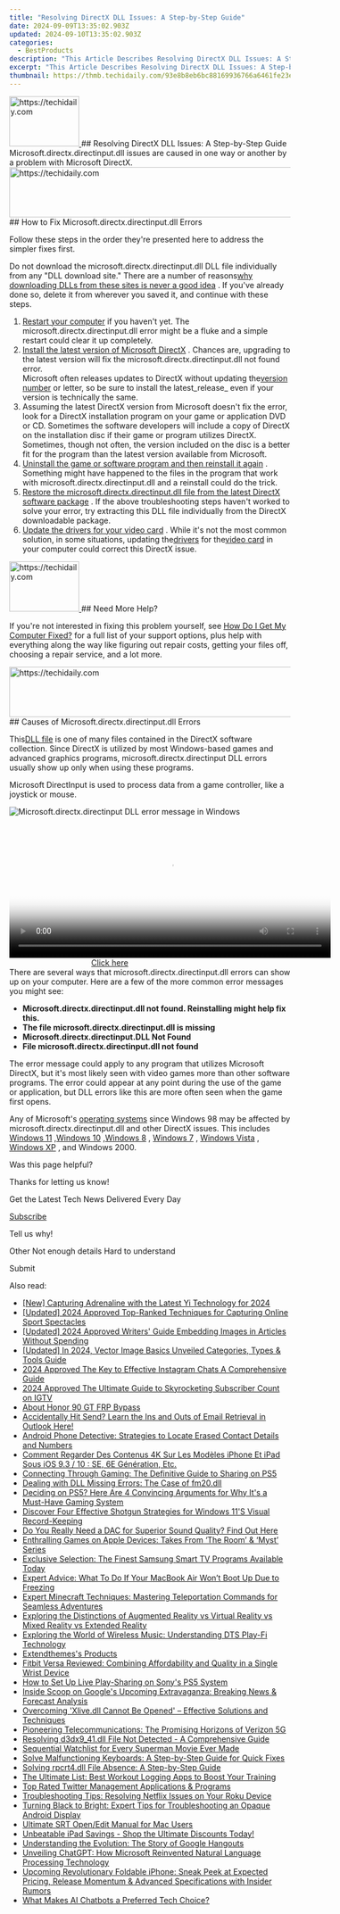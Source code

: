 ```yaml
---
title: "Resolving DirectX DLL Issues: A Step-by-Step Guide"
date: 2024-09-09T13:35:02.903Z
updated: 2024-09-10T13:35:02.903Z
categories:
  - BestProducts
description: "This Article Describes Resolving DirectX DLL Issues: A Step-by-Step Guide"
excerpt: "This Article Describes Resolving DirectX DLL Issues: A Step-by-Step Guide"
thumbnail: https://thmb.techidaily.com/93e8b8eb6bc88169936766a6461fe23e663eb59793bd9736b13ed221555fa6ea.jpg
---
```


<!-- affiliate ads begin -->
<a href="https://aligracehair.sjv.io/c/5597632/2135409/19272" target="_top" id="2135409">
  <img src="//a.impactradius-go.com/display-ad/19272-2135409" border="0" alt="https://techidaily.com" width="125" height="90"/>
</a>
<img height="0" width="0" src="https://aligracehair.sjv.io/i/5597632/2135409/19272" style="position:absolute;visibility:hidden;" border="0" />
<!-- affiliate ads end -->
## Resolving DirectX DLL Issues: A Step-by-Step Guide
 Microsoft.directx.directinput.dll issues are caused in one way or another by a problem with Microsoft DirectX.  

<!-- affiliate ads begin -->
<a href="https://bluettius.sjv.io/c/5597632/2139123/17108" target="_top" id="2139123">
  <img src="//a.impactradius-go.com/display-ad/17108-2139123" border="0" alt="https://techidaily.com" width="728" height="90"/>
</a>
<img height="0" width="0" src="https://bluettius.sjv.io/i/5597632/2139123/17108" style="position:absolute;visibility:hidden;" border="0" />
<!-- affiliate ads end -->
## How to Fix Microsoft.directx.directinput.dll Errors

 Follow these steps in the order they're presented here to address the simpler fixes first.

 Do not download the microsoft.directx.directinput.dll DLL file individually from any "DLL download site." There are a number of reasons[why downloading DLLs from these sites is never a good idea](https://www.lifewire.com/important-reasons-not-to-download-dll-files-2624455) . If you've already done so, delete it from wherever you saved it, and continue with these steps.

1. [Restart your computer](https://www.lifewire.com/how-to-reboot-a-computer-2624568) if you haven't yet. The microsoft.directx.directinput.dll error might be a fluke and a simple restart could clear it up completely.
2. [Install the latest version of Microsoft DirectX](https://www.lifewire.com/how-to-download-install-directx-2624489) . Chances are, upgrading to the latest version will fix the microsoft.directx.directinput.dll not found error.  
 Microsoft often releases updates to DirectX without updating the[version number](https://www.lifewire.com/version-number-2626043) or letter, so be sure to install the latest_release_ even if your version is technically the same.
3. Assuming the latest DirectX version from Microsoft doesn't fix the error, look for a DirectX installation program on your game or application DVD or CD. Sometimes the software developers will include a copy of DirectX on the installation disc if their game or program utilizes DirectX.  
 Sometimes, though not often, the version included on the disc is a better fit for the program than the latest version available from Microsoft.
4. [Uninstall the game or software program and then reinstall it again](https://www.lifewire.com/what-is-the-proper-way-to-reinstall-a-software-program-2624478) . Something might have happened to the files in the program that work with microsoft.directx.directinput.dll and a reinstall could do the trick.
5. [Restore the microsoft.directx.directinput.dll file from the latest DirectX software package](https://www.lifewire.com/how-to-restore-a-missing-directx-dll-file-2624516) . If the above troubleshooting steps haven't worked to solve your error, try extracting this DLL file individually from the DirectX downloadable package.
6. [Update the drivers for your video card](https://www.lifewire.com/how-to-update-drivers-in-windows-2619214) . While it's not the most common solution, in some situations, updating the[drivers](https://www.lifewire.com/what-is-a-device-driver-2625796) for the[video card](https://www.lifewire.com/what-is-a-video-card-2618161) in your computer could correct this DirectX issue.

<!-- affiliate ads begin -->
<a href="https://aligracehair.sjv.io/c/5597632/2115911/19272" target="_top" id="2115911">
  <img src="//a.impactradius-go.com/display-ad/19272-2115911" border="0" alt="https://techidaily.com" width="125" height="90"/>
</a>
<img height="0" width="0" src="https://aligracehair.sjv.io/i/5597632/2115911/19272" style="position:absolute;visibility:hidden;" border="0" />
<!-- affiliate ads end -->
## Need More Help?

 If you're not interested in fixing this problem yourself, see [How Do I Get My Computer Fixed?](https://www.lifewire.com/how-do-i-get-my-computer-fixed-2625167) for a full list of your support options, plus help with everything along the way like figuring out repair costs, getting your files off, choosing a repair service, and a lot more.

<!-- affiliate ads begin -->
<a href="https://unicoeye.pxf.io/c/5597632/2121335/18498" target="_top" id="2121335">
  <img src="//a.impactradius-go.com/display-ad/18498-2121335" border="0" alt="https://techidaily.com" width="728" height="90"/>
</a>
<img height="0" width="0" src="https://unicoeye.pxf.io/i/5597632/2121335/18498" style="position:absolute;visibility:hidden;" border="0" />
<!-- affiliate ads end -->
## Causes of Microsoft.directx.directinput.dll Errors

 This[DLL file](https://www.lifewire.com/what-is-a-dll-file-2625852) is one of many files contained in the DirectX software collection. Since DirectX is utilized by most Windows-based games and advanced graphics programs, microsoft.directx.directinput DLL errors usually show up only when using these programs.

 Microsoft DirectInput is used to process data from a game controller, like a joystick or mouse.

![Microsoft.directx.directinput DLL error message in Windows](https://www.lifewire.com/thmb/6aDqCXaZQCAq9xdpHdArkVnKeBU=/1500x0/filters:no_upscale():max_bytes(150000):strip_icc():format(webp)/microsoft-directx-directinput-dll-error-message-5a8d6c23a18d9e00377a61ed.png)

<!-- affiliate ads begin -->
<span id="1993650">
					<video width="576" height="240" style="cursor:pointer"
           poster="//a.impactradius-go.com/display-clicktoplayimage/1993650.png"
           onclick="if(!this.playClicked){this.play();this.setAttribute('controls',true);this.playClicked=true;}">
	   <source src="//a.impactradius-go.com/display-ad/22993-1993650">
	   <img src="//a.impactradius-go.com/display-clicktoplayimage/1993650.png" style="border: none; height: 100%; width: 100%; object-fit: contain">
	</video>
	<div style="width:360px;text-align:center"><a href="javascript:window.open(decodeURIComponent('https%3A%2F%2Fhomestyler.sjv.io%2Fc%2F5597632%2F1993650%2F22993'), '_blank');void(0);">Click here</a></div>
</span>
<img height="0" width="0" src="https://imp.pxf.io/i/5597632/1993650/22993" style="position:absolute;visibility:hidden;" border="0" />
<!-- affiliate ads end -->
 There are several ways that microsoft.directx.directinput.dll errors can show up on your computer. Here are a few of the more common error messages you might see:

* **Microsoft.directx.directinput.dll not found. Reinstalling might help fix this.**
* **The file microsoft.directx.directinput.dll is missing**
* **Microsoft.directx.directinput.DLL Not Found**
* **File microsoft.directx.directinput.dll not found**

 The error message could apply to any program that utilizes Microsoft DirectX, but it's most likely seen with video games more than other software programs. The error could appear at any point during the use of the game or application, but DLL errors like this are more often seen when the game first opens.

 Any of Microsoft's [operating systems](https://www.lifewire.com/operating-systems-2625912) since Windows 98 may be affected by microsoft.directx.directinput.dll and other DirectX issues. This includes [Windows 11](https://www.lifewire.com/windows-11-5188930) ,[Windows 10](https://www.lifewire.com/windows-10-2626217) ,[Windows 8](https://www.lifewire.com/windows-8-2626235) , [Windows 7](https://www.lifewire.com/windows-7-2626265) , [Windows Vista](https://www.lifewire.com/windows-vista-2626311) , [Windows XP](https://www.lifewire.com/windows-xp-2626354) , and Windows 2000.

Was this page helpful?

Thanks for letting us know!

 Get the Latest Tech News Delivered Every Day

[Subscribe](https://www.lifewire.com/#)

Tell us why!

 Other  Not enough details  Hard to understand

 Submit

<ins class="adsbygoogle"
     style="display:block"
     data-ad-format="autorelaxed"
     data-ad-client="ca-pub-7571918770474297"
     data-ad-slot="1223367746"></ins>



<ins class="adsbygoogle"
     style="display:block"
     data-ad-client="ca-pub-7571918770474297"
     data-ad-slot="8358498916"
     data-ad-format="auto"
     data-full-width-responsive="true"></ins>

<span class="atpl-alsoreadstyle">Also read:</span>
<div><ul>
<li><a href="https://vp-tips.techidaily.com/new-capturing-adrenaline-with-the-latest-yi-technology-for-2024/"><u>[New] Capturing Adrenaline with the Latest Yi Technology for 2024</u></a></li>
<li><a href="https://screen-capture.techidaily.com/updated-2024-approved-top-ranked-techniques-for-capturing-online-sport-spectacles/"><u>[Updated] 2024 Approved Top-Ranked Techniques for Capturing Online Sport Spectacles</u></a></li>
<li><a href="https://youtube-webster.techidaily.com/ed-2024-approved-writers-guide-embedding-images-in-articles-without-spending/"><u>[Updated] 2024 Approved Writers' Guide Embedding Images in Articles Without Spending</u></a></li>
<li><a href="https://fox-boxes.techidaily.com/updated-in-2024-vector-image-basics-unveiled-categories-types-and-tools-guide/"><u>[Updated] In 2024, Vector Image Basics Unveiled Categories, Types & Tools Guide</u></a></li>
<li><a href="https://instagram-videos.techidaily.com/2024-approved-the-key-to-effective-instagram-chats-a-comprehensive-guide/"><u>2024 Approved The Key to Effective Instagram Chats A Comprehensive Guide</u></a></li>
<li><a href="https://instagram-clips.techidaily.com/2024-approved-the-ultimate-guide-to-skyrocketing-subscriber-count-on-igtv/"><u>2024 Approved The Ultimate Guide to Skyrocketing Subscriber Count on IGTV</u></a></li>
<li><a href="https://bypass-frp.techidaily.com/about-honor-90-gt-frp-bypass-by-drfone-android/"><u>About Honor 90 GT FRP Bypass</u></a></li>
<li><a href="https://technical-tips.techidaily.com/1722889571824-accidentally-hit-send-learn-the-ins-and-outs-of-email-retrieval-in-outlook-here/"><u>Accidentally Hit Send? Learn the Ins and Outs of Email Retrieval in Outlook Here!</u></a></li>
<li><a href="https://technical-tips.techidaily.com/android-phone-detective-strategies-to-locate-erased-contact-details-and-numbers/"><u>Android Phone Detective: Strategies to Locate Erased Contact Details and Numbers</u></a></li>
<li><a href="https://some-guidance.techidaily.com/comment-regarder-des-contenus-4k-sur-les-modeles-iphone-et-ipad-sous-ios-93-10-se-6e-generation-etc/"><u>Comment Regarder Des Contenus 4K Sur Les Modèles iPhone Et iPad Sous iOS 9.3 / 10 : SE, 6E Génération, Etc.</u></a></li>
<li><a href="https://technical-tips.techidaily.com/connecting-through-gaming-the-definitive-guide-to-sharing-on-ps5/"><u>Connecting Through Gaming: The Definitive Guide to Sharing on PS5</u></a></li>
<li><a href="https://technical-tips.techidaily.com/dealing-with-dll-missing-errors-the-case-of-fm20dll/"><u>Dealing with DLL Missing Errors: The Case of fm20.dll</u></a></li>
<li><a href="https://technical-tips.techidaily.com/deciding-on-ps5-here-are-4-convincing-arguments-for-why-its-a-must-have-gaming-system/"><u>Deciding on PS5? Here Are 4 Convincing Arguments for Why It's a Must-Have Gaming System</u></a></li>
<li><a href="https://technical-tips.techidaily.com/discover-four-effective-shotgun-strategies-for-windows-11s-visual-record-keeping/"><u>Discover Four Effective Shotgun Strategies for Windows 11'S Visual Record-Keeping</u></a></li>
<li><a href="https://technical-tips.techidaily.com/1722895111916-do-you-really-need-a-dac-for-superior-sound-quality-find-out-here/"><u>Do You Really Need a DAC for Superior Sound Quality? Find Out Here</u></a></li>
<li><a href="https://technical-tips.techidaily.com/enthralling-games-on-apple-devices-takes-from-the-room-and-myst-series/"><u>Enthralling Games on Apple Devices: Takes From ‘The Room’ & ‘Myst’ Series</u></a></li>
<li><a href="https://technical-tips.techidaily.com/exclusive-selection-the-finest-samsung-smart-tv-programs-available-today/"><u>Exclusive Selection: The Finest Samsung Smart TV Programs Available Today</u></a></li>
<li><a href="https://technical-tips.techidaily.com/expert-advice-what-to-do-if-your-macbook-air-wont-boot-up-due-to-freezing/"><u>Expert Advice: What To Do If Your MacBook Air Won’t Boot Up Due to Freezing</u></a></li>
<li><a href="https://technical-tips.techidaily.com/expert-minecraft-techniques-mastering-teleportation-commands-for-seamless-adventures/"><u>Expert Minecraft Techniques: Mastering Teleportation Commands for Seamless Adventures</u></a></li>
<li><a href="https://technical-tips.techidaily.com/exploring-the-distinctions-of-augmented-reality-vs-virtual-reality-vs-mixed-reality-vs-extended-reality/"><u>Exploring the Distinctions of Augmented Reality vs Virtual Reality vs Mixed Reality vs Extended Reality</u></a></li>
<li><a href="https://technical-tips.techidaily.com/exploring-the-world-of-wireless-music-understanding-dts-play-fi-technology/"><u>Exploring the World of Wireless Music: Understanding DTS Play-Fi Technology</u></a></li>
<li><a href="https://tools.techidaily.com/extendthemes/products/"><u>Extendthemes's Products</u></a></li>
<li><a href="https://technical-tips.techidaily.com/fitbit-versa-reviewed-combining-affordability-and-quality-in-a-single-wrist-device/"><u>Fitbit Versa Reviewed: Combining Affordability and Quality in a Single Wrist Device</u></a></li>
<li><a href="https://technical-tips.techidaily.com/how-to-set-up-live-play-sharing-on-sonys-ps5-system/"><u>How to Set Up Live Play-Sharing on Sony's PS5 System</u></a></li>
<li><a href="https://technical-tips.techidaily.com/inside-scoop-on-googles-upcoming-extravaganza-breaking-news-and-forecast-analysis/"><u>Inside Scoop on Google's Upcoming Extravaganza: Breaking News & Forecast Analysis</u></a></li>
<li><a href="https://technical-tips.techidaily.com/overcoming-xlivedll-cannot-be-opened-effective-solutions-and-techniques/"><u>Overcoming 'Xlive.dll Cannot Be Opened' – Effective Solutions and Techniques</u></a></li>
<li><a href="https://technical-tips.techidaily.com/pioneering-telecommunications-the-promising-horizons-of-verizon-5g/"><u>Pioneering Telecommunications: The Promising Horizons of Verizon 5G</u></a></li>
<li><a href="https://technical-tips.techidaily.com/resolving-d3dx941dll-file-not-detected-a-comprehensive-guide/"><u>Resolving d3dx9_41.dll File Not Detected - A Comprehensive Guide</u></a></li>
<li><a href="https://technical-tips.techidaily.com/1722894742403-sequential-watchlist-for-every-superman-movie-ever-made/"><u>Sequential Watchlist for Every Superman Movie Ever Made</u></a></li>
<li><a href="https://technical-tips.techidaily.com/solve-malfunctioning-keyboards-a-step-by-step-guide-for-quick-fixes/"><u>Solve Malfunctioning Keyboards: A Step-by-Step Guide for Quick Fixes</u></a></li>
<li><a href="https://technical-tips.techidaily.com/solving-rpcrt4dll-file-absence-a-step-by-step-guide/"><u>Solving rpcrt4.dll File Absence: A Step-by-Step Guide</u></a></li>
<li><a href="https://technical-tips.techidaily.com/the-ultimate-list-best-workout-logging-apps-to-boost-your-training/"><u>The Ultimate List: Best Workout Logging Apps to Boost Your Training</u></a></li>
<li><a href="https://technical-tips.techidaily.com/top-rated-twitter-management-applications-and-programs/"><u>Top Rated Twitter Management Applications & Programs</u></a></li>
<li><a href="https://technical-tips.techidaily.com/troubleshooting-tips-resolving-netflix-issues-on-your-roku-device/"><u>Troubleshooting Tips: Resolving Netflix Issues on Your Roku Device</u></a></li>
<li><a href="https://technical-tips.techidaily.com/turning-black-to-bright-expert-tips-for-troubleshooting-an-opaque-android-display/"><u>Turning Black to Bright: Expert Tips for Troubleshooting an Opaque Android Display</u></a></li>
<li><a href="https://fox-hovers.techidaily.com/ultimate-srt-openedit-manual-for-mac-users/"><u>Ultimate SRT Open/Edit Manual for Mac Users</u></a></li>
<li><a href="https://technical-tips.techidaily.com/1722894034749-unbeatable-ipad-savings-shop-the-ultimate-discounts-today/"><u>Unbeatable iPad Savings - Shop the Ultimate Discounts Today!</u></a></li>
<li><a href="https://technical-tips.techidaily.com/understanding-the-evolution-the-story-of-google-hangouts/"><u>Understanding the Evolution: The Story of Google Hangouts</u></a></li>
<li><a href="https://technical-tips.techidaily.com/unveiling-chatgpt-how-microsoft-reinvented-natural-language-processing-technology/"><u>Unveiling ChatGPT: How Microsoft Reinvented Natural Language Processing Technology</u></a></li>
<li><a href="https://technical-tips.techidaily.com/upcoming-revolutionary-foldable-iphone-sneak-peek-at-expected-pricing-release-momentum-and-advanced-specifications-with-insider-rumors/"><u>Upcoming Revolutionary Foldable iPhone: Sneak Peek at Expected Pricing, Release Momentum & Advanced Specifications with Insider Rumors</u></a></li>
<li><a href="https://tech-haven.techidaily.com/what-makes-ai-chatbots-a-preferred-tech-choice/"><u>What Makes AI Chatbots a Preferred Tech Choice?</u></a></li>
</ul></div>
